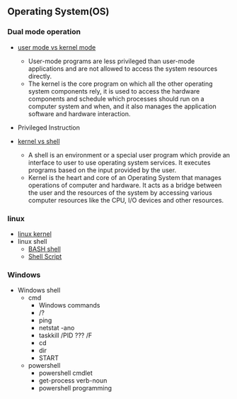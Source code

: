 ## Operating System(OS)
### Dual mode operation
- [user mode vs kernel mode](https://www.geeksforgeeks.org/difference-between-user-mode-and-kernel-mode/)
  -   User-mode programs are less privileged than user-mode applications and are not allowed to access the system resources directly. 
  -   The kernel is the core program on which all the other operating system components rely, it is used to access the hardware components and schedule which processes should run on a computer system and when, and it also manages the application software and hardware interaction.

- Privileged Instruction

- [kernel vs shell](https://www.geeksforgeeks.org/difference-between-shell-and-kernel/)
  - A shell is an environment or a special user program which provide an interface to user to use operating system services. It executes programs based on the input provided by the user.
  - Kernel is the heart and core of an Operating System that manages operations of computer and hardware. It acts as a bridge between the user and the resources of the system by accessing various computer resources like the CPU, I/O devices and other resources.
 
### linux
- [linux kernel](https://zh.m.wikipedia.org/zh-tw/Linux%E5%86%85%E6%A0%B8)
- linux shell
  - [BASH shell](https://linux.vbird.org/linux_basic/centos7/0320bash.php)
  - [Shell Script](https://linux.vbird.org/linux_basic/centos7/0340bashshell-scripts.php)

### Windows
- Windows shell
  - cmd
    - Windows commands
    - /?
    - ping
    - netstat -ano
    - taskkill /PID ??? /F
    - cd
    - dir
    - START
  - powershell
    - powershell cmdlet
    - get-process verb-noun
    - powershell programming
